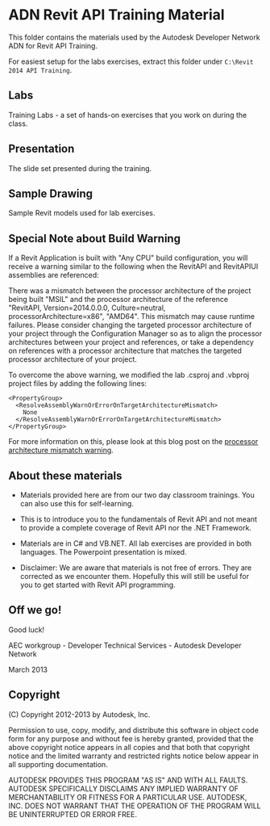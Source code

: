 ADN Revit API Training Material
===============================

This folder contains the materials used by the Autodesk Developer Network ADN for Revit API Training.

For easiest setup for the labs exercises, extract this folder under `C:\Revit 2014 API Training`.


Labs
----

Training Labs - a set of hands-on exercises that you work on during the class.


Presentation
------------

The slide set presented during the training.


Sample Drawing
--------------

Sample Revit models used for lab exercises.


Special Note about Build Warning
--------------------------------

If a Revit Application is built with "Any CPU" build configuration,
you will receive a warning similar to the following when the
RevitAPI and RevitAPIUI assemblies are referenced:

There was a mismatch between the processor architecture of the project
being built "MSIL" and the processor architecture of the reference
"RevitAPI, Version=2014.0.0.0, Culture=neutral, processorArchitecture=x86",
"AMD64". This mismatch may cause runtime failures. Please consider changing
the targeted processor architecture of your project through the
Configuration Manager so as to align the processor architectures between
your project and references, or take a dependency on references with a
processor architecture that matches the targeted processor architecture
of your project.

To overcome the above warning, we modified the lab .csproj and .vbproj
project files by adding the following lines:

    <PropertyGroup>
      <ResolveAssemblyWarnOrErrorOnTargetArchitectureMismatch>
        None
      </ResolveAssemblyWarnOrErrorOnTargetArchitectureMismatch>
    </PropertyGroup>

For more information on this, please look at this blog post on the
[processor architecture mismatch warning](http://thebuildingcoder.typepad.com/blog/2013/06/processor-architecture-mismatch-warning.html).


About these materials
---------------------

* Materials provided here are from our two day classroom trainings.
  You can also use this for self-learning.

* This is to introduce you to the fundamentals of Revit API and not
  meant to provide a complete coverage of Revit API nor the .NET Framework.

* Materials are in C# and VB.NET. All lab exercises are provided
  in both languages. The Powerpoint presentation is mixed.

* Disclaimer: We are aware that materials is not free of errors.
  They are corrected as we encounter them. Hopefully this will
  still be useful for you to get started with Revit API programming.


Off we go!
----------

Good luck!

AEC workgroup - Developer Technical Services - Autodesk Developer Network

March 2013


Copyright
---------

(C) Copyright 2012-2013 by Autodesk, Inc.

Permission to use, copy, modify, and distribute this software in
object code form for any purpose and without fee is hereby granted,
provided that the above copyright notice appears in all copies and
that both that copyright notice and the limited warranty and
restricted rights notice below appear in all supporting
documentation.

AUTODESK PROVIDES THIS PROGRAM "AS IS" AND WITH ALL FAULTS.
AUTODESK SPECIFICALLY DISCLAIMS ANY IMPLIED WARRANTY OF
MERCHANTABILITY OR FITNESS FOR A PARTICULAR USE.  AUTODESK, INC.
DOES NOT WARRANT THAT THE OPERATION OF THE PROGRAM WILL BE
UNINTERRUPTED OR ERROR FREE.
